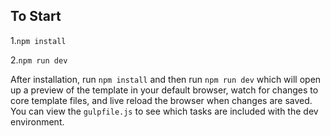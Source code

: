 
## To Start

1.`npm install` 

2.`npm run dev`

After installation, run `npm install` and then run `npm run dev` which will open up a preview of the template in your default browser, watch for changes to core template files, and live reload the browser when changes are saved. You can view the `gulpfile.js` to see which tasks are included with the dev 
environment.